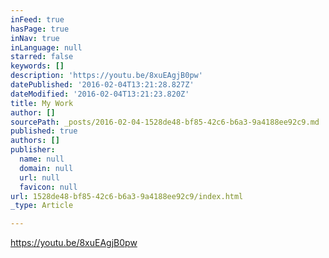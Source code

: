 ```yaml
---
inFeed: true
hasPage: true
inNav: true
inLanguage: null
starred: false
keywords: []
description: 'https://youtu.be/8xuEAgjB0pw'
datePublished: '2016-02-04T13:21:28.827Z'
dateModified: '2016-02-04T13:21:23.820Z'
title: My Work
author: []
sourcePath: _posts/2016-02-04-1528de48-bf85-42c6-b6a3-9a4188ee92c9.md
published: true
authors: []
publisher:
  name: null
  domain: null
  url: null
  favicon: null
url: 1528de48-bf85-42c6-b6a3-9a4188ee92c9/index.html
_type: Article

---
```

https://youtu.be/8xuEAgjB0pw